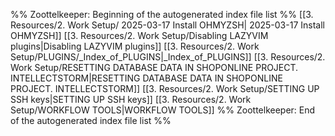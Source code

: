 %% Zoottelkeeper: Beginning of the autogenerated index file list  %%
 [[3. Resources/2. Work Setup/ 2025-03-17 Install OHMYZSH| 2025-03-17 Install OHMYZSH]]
 [[3. Resources/2. Work Setup/Disabling LAZYVIM plugins|Disabling LAZYVIM plugins]]
 [[3. Resources/2. Work Setup/PLUGINS/_Index_of_PLUGINS|_Index_of_PLUGINS]]
 [[3. Resources/2. Work Setup/RESETTING DATABASE DATA IN SHOPONLINE PROJECT. INTELLECTSTORM|RESETTING DATABASE DATA IN SHOPONLINE PROJECT. INTELLECTSTORM]]
 [[3. Resources/2. Work Setup/SETTING UP SSH keys|SETTING UP SSH keys]]
 [[3. Resources/2. Work Setup/WORKFLOW TOOLS|WORKFLOW TOOLS]]
%% Zoottelkeeper: End of the autogenerated index file list  %%
